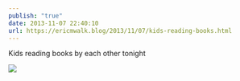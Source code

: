 ```yaml
---
publish: "true"
date: 2013-11-07 22:40:10
url: https://ericmwalk.blog/2013/11/07/kids-reading-books.html
---
```


Kids reading books by each other tonight

![](https://ericmwalk.blog/uploads/2022/3eb1fd3f9a.jpg)